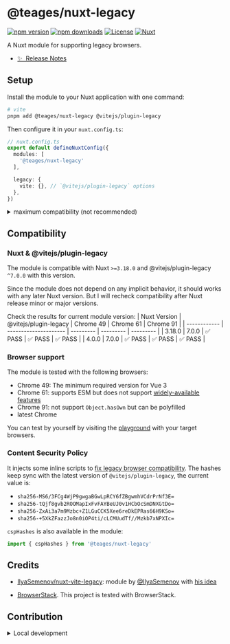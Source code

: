 # @teages/nuxt-legacy

[![npm version][npm-version-src]][npm-version-href]
[![npm downloads][npm-downloads-src]][npm-downloads-href]
[![License][license-src]][license-href]
[![Nuxt][nuxt-src]][nuxt-href]

A Nuxt module for supporting legacy browsers.

- [✨ &nbsp;Release Notes](/CHANGELOG.md)

## Setup

Install the module to your Nuxt application with one command:

```bash
# vite
pnpm add @teages/nuxt-legacy @vitejs/plugin-legacy
```

Then configure it in your `nuxt.config.ts`:

```ts
// nuxt.config.ts
export default defineNuxtConfig({
  modules: [
    '@teages/nuxt-legacy'
  ],

  legacy: {
    vite: {}, // `@vitejs/plugin-legacy` options
  },
})
```

<details>
  <summary>maximum compatibility (not recommended)</summary>

  ```ts
  // nuxt.config.ts
  export default defineNuxtConfig({
    modules: [
      '@teages/nuxt-legacy'
    ],

    legacy: {
      vite: {
        targets: ['fully supports proxy'],
        modernPolyfills: true,
      },
    },
  })
  ```

</details>

## Compatibility

### Nuxt & @vitejs/plugin-legacy

The module is compatible with Nuxt `>=3.18.0` and @vitejs/plugin-legacy `^7.0.0` with this version.

Since the module does not depend on any implicit behavior, it should works with any later Nuxt version. But I will recheck compatibility after Nuxt release minor or major versions.

Check the results for current module version:
| Nuxt Version | @vitejs/plugin-legacy | Chrome 49 | Chrome 61 | Chrome 91 |
| ------------ | --------------------- | --------- | --------- | --------- |
| 3.18.0       | 7.0.0                 | ✅ PASS   | ✅ PASS   | ✅ PASS   |
| 4.0.0        | 7.0.0                 | ✅ PASS   | ✅ PASS   | ✅ PASS   |

### Browser support

The module is tested with the following browsers:

- Chrome 49: The minimum required version for Vue 3
- Chrome 61: supports ESM but does not support [widely-available features](https://vite.dev/guide/build.html#browser-compatibility)
- Chrome 91: not support `Object.hasOwn` but can be polyfilled
- latest Chrome

You can test by yourself by visiting the [playground](https://nuxt-legacy.pages.dev/) with your target browsers.

### Content Security Policy

It injects some inline scripts to [fix legacy browser compatibility](https://github.com/vitejs/vite/tree/main/packages/plugin-legacy#content-security-policy). The hashes keep sync with the latest version of `@vitejs/plugin-legacy`, the current value is:

- `sha256-MS6/3FCg4WjP9gwgaBGwLpRCY6fZBgwmhVCdrPrNf3E=`
- `sha256-tQjf8gvb2ROOMapIxFvFAYBeUJ0v1HCbOcSmDNXGtDo=`
- `sha256-ZxAi3a7m9Mzbc+Z1LGuCCK5Xee6reDkEPRas66H9KSo=`
- `sha256-+5XkZFazzJo8n0iOP4ti/cLCMUudTf//Mzkb7xNPXIc=`

`cspHashes` is also available in the module:

```ts
import { cspHashes } from '@teages/nuxt-legacy'
```

## Credits

- [IlyaSemenov/nuxt-vite-legacy](https://github.com/IlyaSemenov/nuxt-vite-legacy): module by [@IlyaSemenov](https://github.com/IlyaSemenov) with [his idea](https://github.com/nuxt/nuxt/issues/15464#issuecomment-1539790246)

- [BrowserStack](https://www.browserstack.com/open-source). This project is tested with BrowserStack.

## Contribution

<details>
  <summary>Local development</summary>

  ```bash
  # Install dependencies
  npm install

  # Generate type stubs
  npm run dev:prepare

  # Develop with the playground
  npm run dev

  # Build the playground
  npm run dev:build

  # Run ESLint
  npm run lint

  # Run Vitest
  npm run test
  npm run test:watch

  # Release new version
  npm run release
  ```

</details>

<!-- Badges -->
[npm-version-src]: https://img.shields.io/npm/v/@teages/nuxt-legacy/latest.svg?style=flat&colorA=020420&colorB=00DC82
[npm-version-href]: https://npmjs.com/package/@teages/nuxt-legacy

[npm-downloads-src]: https://img.shields.io/npm/dm/@teages/nuxt-legacy.svg?style=flat&colorA=020420&colorB=00DC82
[npm-downloads-href]: https://npm.chart.dev/@teages/nuxt-legacy

[license-src]: https://img.shields.io/npm/l/@teages/nuxt-legacy.svg?style=flat&colorA=020420&colorB=00DC82
[license-href]: https://npmjs.com/package/@teages/nuxt-legacy

[nuxt-src]: https://img.shields.io/badge/Nuxt-020420?logo=nuxt.js
[nuxt-href]: https://nuxt.com
